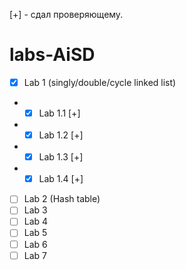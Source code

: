 [+] - сдал проверяющему.

# labs-AiSD

 - [x] Lab 1 (singly/double/cycle linked list)
 - - [x] Lab 1.1 [+]
 - - [x] Lab 1.2 [+]
 - - [x] Lab 1.3 [+]
 - - [x] Lab 1.4 [+]
 - [ ] Lab 2 (Hash table)
 - [ ] Lab 3
 - [ ] Lab 4
 - [ ] Lab 5
 - [ ] Lab 6
 - [ ] Lab 7